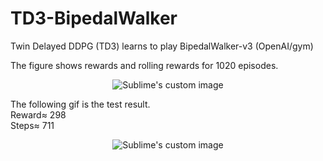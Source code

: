 # TD3-BipedalWalker  
Twin Delayed DDPG (TD3) learns to play BipedalWalker-v3 (OpenAI/gym)  
  
The figure shows rewards and rolling rewards for 1020 episodes.  
<p align="center">
  <img src="https://github.com/hamedmokazemi/TD3-BipedalWalker/blob/main/reward.png" alt="Sublime's custom image"/>
</p> 
  
The following gif is the test result.   
Reward≈ 298  
Steps≈ 711  

<p align="center">
  <img src="https://github.com/hamedmokazemi/TD3-BipedalWalker/blob/main/result.gif" alt="Sublime's custom image"/>
</p>  
